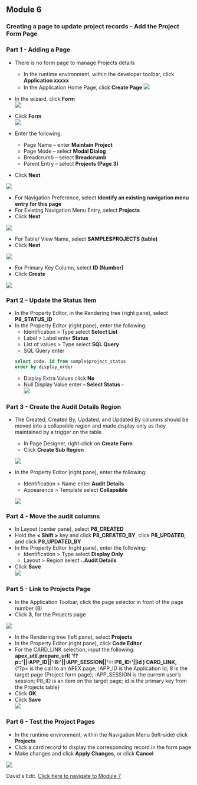 ## Module 6

### Creating a page to update project records - Add the Project Form Page

### **Part 1** - Adding a Page

- There is no form page to manage Projects details
   - In the runtime environment, within the developer toolbar, click **Application xxxxx**
   -  In the Application Home Page, click **Create Page**
![](images/section6/6.1.png)

- In the wizard, click **Form**  
![](images/section6/6.1(1).png)
- Click **Form**  
![](images/section6/6.1(2).png)

- Enter the following:
   - Page Name – enter **Maintain Project**
   - Page Mode – select **Modal Dialog**
   - Breadcrumb – select **Breadcrumb**
   - Parent Entry – select **Projects (Page 3)**
- Click **Next** 

![](images/section6/6.1(3).png)
- For Navigation Preference, select **Identify an existing navigation menu entry for this page**
- For Existing Navigation Menu Entry, select **Projects**
- Click **Next**  

![](images/section6/6.1(4).png)

- For Table/ View Name, select **SAMPLE$PROJECTS (table)**
- Click **Next**

![](images/section6/6.1(5).png)  

- For Primary Key Column, select **ID (Number)**
- Click **Create**  

![](images/section6/6.1(6).png)

### **Part 2** - Update the Status Item

- In the Property Editor, in the Rendering tree (right pane), select **P8_STATUS_ID**
- In the Property Editor (right pane), enter the following:
   - Identification > Type select **Select List**
   - Label > Label enter **Status**
   - List of values > Type select **SQL Query**
   - SQL Query enter
   ~~~~sql
   select code, id from sample$project_status
   order by display_order
   ~~~~
  - Display Extra Values click **No**
  - Null Display Value enter **– Select Status -**  
  ![](images/section6/6.2.png)

### **Part 3** - Create the Audit Details Region

- The Created, Created By, Updated, and Updated By columns should be moved into a collapsible region and made display only as they maintained by a trigger on the table.
  - In Page Designer, right-click on **Create Form**
  - Click **Create Sub Region**

   ![](images/section6/6.3.png)

- In the Property Editor (right pane), enter the following:
   - Identification > Name enter **Audit Details**
   - Appearance > Template select **Collapsible**

    ![](images/section6/6.3(1).png)

### **Part 4** - Move the audit columns

- In Layout (center pane), select **P8_CREATED**
- Hold the **< Shift >** key and click **P8_CREATED_BY**, click **P8_UPDATED,**
and click **P8_UPDATED_BY**
- In the Property Editor (right pane), enter the following:
   - Identification > Type select **Display Only**
   - Layout > Region select **..Audit Details**
- Click **Save**  
![](images/section6/6.4.png)

### **Part 5** - Link to Projects Page

- In the Application Toolbar, click the page selector in front of the page number (8)
- Click **3**, for the Projects page

![](images/section6/6.5.png)

- In the Rendering tree (left pane), select **Projects**
- In the Property Editor (right pane), click **Code Editor**
- For the CARD_LINK selection, input the following:  
**apex_util.prepare_url( 'f?p='||:APP_ID||':8:'||:APP_SESSION||'::::P8_ID:'||id ) CARD_LINK,**  
{f?p= is the call to an APEX page; :APP_ID is the Application Id; 8 is the target page (Project form page); :APP_SESSION is the current user’s session; P8_ID is an item on the target page; id is the primary key from the Projects table}
- Click **OK**
- Click **Save**  
![](images/section6/6.5(1).png)

### **Part 6** - Test the Project Pages

- In the runtime environment, within the Navigation Menu (left-side) click **Projects**
- Click a card record to display the corresponding record in the form page
- Make changes and click **Apply Changes**, or click **Cancel**

![](images/section6/6.6.png)

David's Edit. [Click here to navigate to Module 7](7-improving-usability-updating-the-task-pages.md)